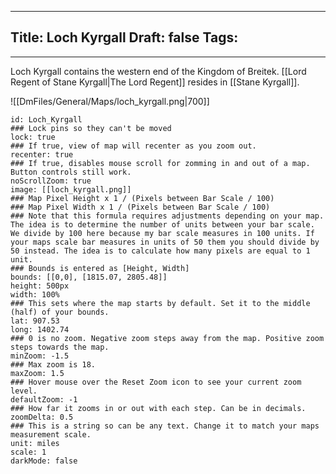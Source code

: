 
---
Title: Loch Kyrgall
Draft: false
Tags:
  - 
---


Loch Kyrgall contains the western end of the Kingdom of Breitek. [[Lord Regent of Stane Kyrgall|The Lord Regent]] resides in [[Stane Kyrgall]].

![[DmFiles/General/Maps/loch_kyrgall.png|700]]

```leaflet  
id: Loch_Kyrgall 
### Lock pins so they can't be moved  
lock: true  
### If true, view of map will recenter as you zoom out.  
recenter: true  
### If true, disables mouse scroll for zomming in and out of a map. Button controls still work.  
noScrollZoom: true  
image: [[loch_kyrgall.png]]  
### Map Pixel Height x 1 / (Pixels between Bar Scale / 100)  
### Map Pixel Width x 1 / (Pixels between Bar Scale / 100)  
### Note that this formula requires adjustments depending on your map. The idea is to determine the number of units between your bar scale. We divide by 100 here because my bar scale measures in 100 units. If your maps scale bar measures in units of 50 them you should divide by 50 instead. The idea is to calculate how many pixels are equal to 1 unit.  
### Bounds is entered as [Height, Width]  
bounds: [[0,0], [1815.07, 2805.48]]  
height: 500px  
width: 100%  
### This sets where the map starts by default. Set it to the middle (half) of your bounds.  
lat: 907.53  
long: 1402.74  
### 0 is no zoom. Negative zoom steps away from the map. Positive zoom steps towards the map.  
minZoom: -1.5  
### Max zoom is 18.  
maxZoom: 1.5  
### Hover mouse over the Reset Zoom icon to see your current zoom level.  
defaultZoom: -1  
### How far it zooms in or out with each step. Can be in decimals.  
zoomDelta: 0.5  
### This is a string so can be any text. Change it to match your maps measurement scale.  
unit: miles  
scale: 1  
darkMode: false  
```
